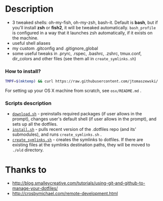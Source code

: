 # Description

- 3 tweaked shells: oh-my-fish, oh-my-zsh, bash-it. Default is **bash**, but if you'll install **zsh** or **fish2**, it will be tweaked automatically. `bash_profile` is configured in a way that it launches zsh automatically, if it exists on the machine.
- useful shell aliases
- my custom .gitconfig and .gitignore_global
- some useful tweaks in .pryrc, .rspec, .bashrc, .zshrc, tmux.conf, dir_colors and other files (see them all in `create_symlinks.sh`)

### How to install?

```bash
TMPF=$(mktemp) && curl https://raw.githubusercontent.com/jtomaszewski/.dotfiles/master/download.sh > $TMPF && sh $TMPF
```

For setting up your OS X machine from scratch, see `osx/README.md` .

### Scripts description

- [`download.sh`](./download.sh) - preinstalls required packages (if user allows in the prompt), changes user's default shell (if user allows in the prompt), and sets up all the dotfiles.
- [`install.sh`](./install.sh) - pulls recent version of the .dotfiles repo (and its' submodules), and runs `create_symlinks.sh` .
- [`create_symlinks.sh`](./create_symlinks.sh) - creates the symlinks to dotfiles. If there are existing files at the symlinks destination paths, they will be moved to `./old` directory.

# Thanks to

- http://blog.smalleycreative.com/tutorials/using-git-and-github-to-manage-your-dotfiles/
- http://crosbymichael.com/remote-development.html
